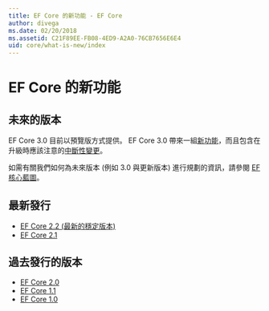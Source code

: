 ```yaml
---
title: EF Core 的新功能 - EF Core
author: divega
ms.date: 02/20/2018
ms.assetid: C21F89EE-FB08-4ED9-A2A0-76CB7656E6E4
uid: core/what-is-new/index
---
```


# <a name="what-is-new-in-ef-core"></a>EF Core 的新功能

## <a name="future-releases"></a>未來的版本

EF Core 3.0 目前以預覽版方式提供。 EF Core 3.0 帶來一組[新功能](xref:core/what-is-new/ef-core-3.0/features)，而且包含在升級時應該注意的[中斷性變更](xref:core/what-is-new/ef-core-3.0/breaking-changes)。

如需有關我們如何為未來版本 (例如 3.0 與更新版本) 進行規劃的資訊，請參閱 [EF 核心藍圖](xref:core/what-is-new/roadmap)。

## <a name="recent-releases"></a>最新發行

- [EF Core 2.2 (最新的穩定版本)](xref:core/what-is-new/ef-core-2.2)
- [EF Core 2.1](xref:core/what-is-new/ef-core-2.1)

## <a name="past-releases"></a>過去發行的版本

- [EF Core 2.0](xref:core/what-is-new/ef-core-2.0)
- [EF Core 1.1](xref:core/what-is-new/ef-core-1.1)
- [EF Core 1.0](xref:core/what-is-new/ef-core-1.0)
